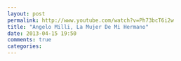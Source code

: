 ```yaml
---
layout: post
permalink: http://www.youtube.com/watch?v=Ph73bcT6i2w
title: "Angelo Milli, La Mujer De Mi Hermano"
date: 2013-04-15 19:50
comments: true
categories: 
---
```

